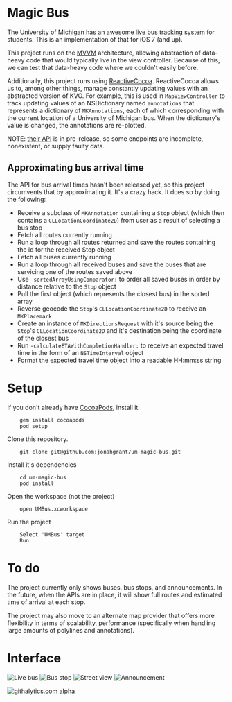 # Magic Bus

The University of Michigan has an awesome [live bus tracking system](http://mbus.pts.umich.edu/) for students.  This is an implementation of that for iOS 7 (and up).

This project runs on the [MVVM](http://en.wikipedia.org/wiki/Model_View_ViewModel) architecture, allowing abstraction of data-heavy code that would typically live in the view controller.  Because of this, we can test that data-heavy code where we couldn't easily before.

Additionally, this project runs using [ReactiveCocoa](https://github.com/blog/1107-reactivecocoa-for-a-better-world).  ReactiveCocoa allows us to, among other things, manage constantly updating values with an abstracted version of KVO.  For example, this is used in ```MapViewController``` to track updating values of an NSDictionary named ```annotations``` that represents a dictionary of ```MKAnnotations```, each of which corresponding with the current location of a University of Michigan bus.  When the dictionary's value is changed, the annotations are re-plotted.

NOTE: [their API](https://github.com/magic-bus/api-documentation/) is in pre-release, so some endpoints are incomplete, nonexistent, or supply faulty data.

## Approximating bus arrival time
The API for bus arrival times hasn't been released yet, so this project circumvents that by approximating it.  It's a crazy hack.  It does so by doing the following: 
* Receive a subclass of ```MKAnnotation``` containing a ```Stop``` object (which then contains a ```CLLocationCoordinate2D```) from user as a result of selecting a bus stop
* Fetch all routes currently running
* Run a loop through all routes returned and save the routes containing the id for the received Stop object
* Fetch all buses currently running
* Run a loop through all received buses and save the buses that are servicing one of the routes saved above
* Use ```-sortedArrayUsingComparator:``` to order all saved buses in order by distance relative to the ```Stop``` object
* Pull the first object (which represents the closest bus) in the sorted array
* Reverse geocode the ```Stop```'s ```CLLocationCoordinate2D``` to receive an ```MKPlacemark```
* Create an instance of ```MKDirectionsRequest``` with it's source being the ```Stop```'s ```CLLocationCoordinate2D``` and it's destination being the coordinate of the closest bus
* Run ```-calculateETAWithCompletionHandler:``` to receive an expected travel time in the form of an ```NSTimeInterval``` object
* Format the expected travel time object into a readable HH:mm:ss string

# Setup

If you don't already have [CocoaPods](http://cocoapods.org/), install it.

        gem install cocoapods
        pod setup
        
Clone this repository.

		git clone git@github.com:jonahgrant/um-magic-bus.git

Install it's dependencies
		
		cd um-magic-bus
		pod install

Open the workspace (not the project)
		
		open UMBus.xcworkspace
		
Run the project
		
		Select 'UMBus' target
		Run
		
		
# To do
The project currently only shows buses, bus stops, and announcements.  In the future, when the APIs are in place, it will show full routes and estimated time of arrival at each stop.

The project may also move to an alternate map provider that offers more flexibility in terms of scalability, performance (specifically when handling large amounts of polylines and annotations).

# Interface
![Live bus](https://dl.dropboxusercontent.com/u/2177718/image_1.png "Live bus")
![Bus stop](https://dl.dropboxusercontent.com/u/2177718/image.png "Bus stop")
![Street view](https://dl.dropboxusercontent.com/u/2177718/Screen%20Shot%202013-12-02%20at%206.31.20%20PM.png "Street view")
![Announcement](https://dl.dropboxusercontent.com/u/2177718/Screen%20Shot%202013-12-01%20at%2010.45.44%20PM.png "Announcement")

		
[![githalytics.com alpha](https://cruel-carlota.pagodabox.com/0fe6bae62d6859d30f7f447fb3b2b188 "githalytics.com")](http://githalytics.com/jonahgrant/um-magic-bus)
